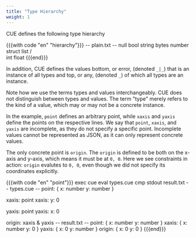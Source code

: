```yaml
---
title: "Type Hierarchy"
weight: 1
---
```


CUE defines the following type hierarchy

{{{with code "en" "hierarchy"}}}
-- plain.txt --
  null  bool  string  bytes  number  struct  list
                             /   \
                           int  float
{{{end}}}

In addition, CUE defines the values
bottom, or error, (denoted `_|_`)
that is an instance of all types and
top, or any, (denoted `_`) of which all types are an instance.

Note how we use the terms types and values interchangeably.
CUE does not distinguish between types and values.
The term "type" merely refers to the kind of a value,
which may or may not be a concrete instance.

In the example, `point` defines an arbitrary point, while `xaxis` and `yaxis`
define the points on the respective lines.
We say that `point`, `xaxis`, and `yaxis` are incomplete,
as they do not specify a specific point.
Incomplete values cannot be represented as JSON,
as it can only represent concrete values.

The only concrete point is `origin`.
The `origin` is defined to be both on the x-axis and y-axis, which means it
must be at `0, 0`.
Here we see constraints in action:
`origin` evalutes to `0, 0`, even though we did not specify its coordinates
explicitly.

{{{with code "en" "point"}}}
exec cue eval types.cue
cmp stdout result.txt
-- types.cue --
point: {
	x: number
	y: number
}

xaxis: point
xaxis: y: 0

yaxis: point
yaxis: x: 0

origin: xaxis & yaxis
-- result.txt --
point: {
    x: number
    y: number
}
xaxis: {
    x: number
    y: 0
}
yaxis: {
    x: 0
    y: number
}
origin: {
    x: 0
    y: 0
}
{{{end}}}
